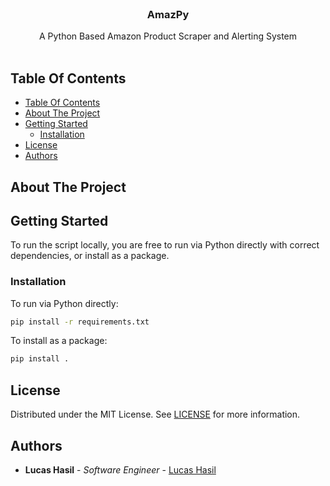<br/>
<p align="center">
  <h3 align="center">AmazPy</h3>

  <p align="center">
    A Python Based Amazon Product Scraper and Alerting System
    <br/>
    <br/>
  </p>
</p>



## Table Of Contents

- [Table Of Contents](#table-of-contents)
- [About The Project](#about-the-project)
- [Getting Started](#getting-started)
  - [Installation](#installation)
- [License](#license)
- [Authors](#authors)

## About The Project


## Getting Started

To run the script locally, you are free to run via Python directly with correct dependencies, or install as a package.


### Installation

To run via Python directly:

```sh
pip install -r requirements.txt
```

To install as a package:
```sh
pip install .
```

## License

Distributed under the MIT License. See [LICENSE](https://github.com/lucashasil/AmazPy/blob/main/LICENSE.md) for more information.

## Authors

* **Lucas Hasil** - *Software Engineer* - [Lucas Hasil](https://github.com/lucashasil/)
